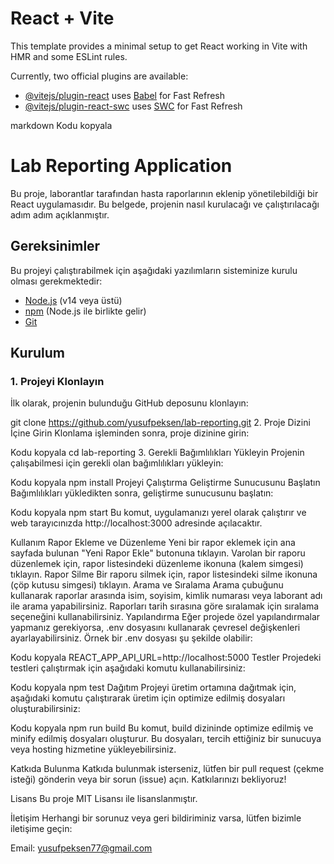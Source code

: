 # React + Vite

This template provides a minimal setup to get React working in Vite with HMR and some ESLint rules.

Currently, two official plugins are available:

- [@vitejs/plugin-react](https://github.com/vitejs/vite-plugin-react/blob/main/packages/plugin-react/README.md) uses [Babel](https://babeljs.io/) for Fast Refresh
- [@vitejs/plugin-react-swc](https://github.com/vitejs/vite-plugin-react-swc) uses [SWC](https://swc.rs/) for Fast Refresh

markdown
Kodu kopyala
# Lab Reporting Application

Bu proje, laborantlar tarafından hasta raporlarının eklenip yönetilebildiği bir React uygulamasıdır. Bu belgede, projenin nasıl kurulacağı ve çalıştırılacağı adım adım açıklanmıştır.

## Gereksinimler

Bu projeyi çalıştırabilmek için aşağıdaki yazılımların sisteminize kurulu olması gerekmektedir:

- [Node.js](https://nodejs.org/) (v14 veya üstü)
- [npm](https://www.npmjs.com/) (Node.js ile birlikte gelir)
- [Git](https://git-scm.com/)

## Kurulum

### 1. Projeyi Klonlayın

İlk olarak, projenin bulunduğu GitHub deposunu klonlayın:

git clone https://github.com/yusufpeksen/lab-reporting.git
2. Proje Dizini İçine Girin
Klonlama işleminden sonra, proje dizinine girin:

Kodu kopyala
cd lab-reporting
3. Gerekli Bağımlılıkları Yükleyin
Projenin çalışabilmesi için gerekli olan bağımlılıkları yükleyin:

Kodu kopyala
npm install
Projeyi Çalıştırma
Geliştirme Sunucusunu Başlatın
Bağımlılıkları yükledikten sonra, geliştirme sunucusunu başlatın:

Kodu kopyala
npm start
Bu komut, uygulamanızı yerel olarak çalıştırır ve web tarayıcınızda http://localhost:3000 adresinde açılacaktır.

Kullanım
Rapor Ekleme ve Düzenleme
Yeni bir rapor eklemek için ana sayfada bulunan "Yeni Rapor Ekle" butonuna tıklayın.
Varolan bir raporu düzenlemek için, rapor listesindeki düzenleme ikonuna (kalem simgesi) tıklayın.
Rapor Silme
Bir raporu silmek için, rapor listesindeki silme ikonuna (çöp kutusu simgesi) tıklayın.
Arama ve Sıralama
Arama çubuğunu kullanarak raporlar arasında isim, soyisim, kimlik numarası veya laborant adı ile arama yapabilirsiniz.
Raporları tarih sırasına göre sıralamak için sıralama seçeneğini kullanabilirsiniz.
Yapılandırma
Eğer projede özel yapılandırmalar yapmanız gerekiyorsa, .env dosyasını kullanarak çevresel değişkenleri ayarlayabilirsiniz. Örnek bir .env dosyası şu şekilde olabilir:

Kodu kopyala
REACT_APP_API_URL=http://localhost:5000
Testler
Projedeki testleri çalıştırmak için aşağıdaki komutu kullanabilirsiniz:

Kodu kopyala
npm test
Dağıtım
Projeyi üretim ortamına dağıtmak için, aşağıdaki komutu çalıştırarak üretim için optimize edilmiş dosyaları oluşturabilirsiniz:

Kodu kopyala
npm run build
Bu komut, build dizininde optimize edilmiş ve minify edilmiş dosyaları oluşturur. Bu dosyaları, tercih ettiğiniz bir sunucuya veya hosting hizmetine yükleyebilirsiniz.

Katkıda Bulunma
Katkıda bulunmak isterseniz, lütfen bir pull request (çekme isteği) gönderin veya bir sorun (issue) açın. Katkılarınızı bekliyoruz!

Lisans
Bu proje MIT Lisansı ile lisanslanmıştır.

İletişim
Herhangi bir sorunuz veya geri bildiriminiz varsa, lütfen bizimle iletişime geçin:

Email: yusufpeksen77@gmail.com
